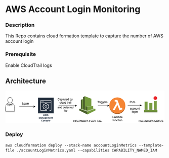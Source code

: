 # AWS Account Login Monitoring 

### Description 
This Repo contains cloud formation template to capture the number of AWS account login 

### Prerequisite
Enable CloudTrail logs

## Architecture
![Architecture](https://github.com/jayanthck/GetAWSAccountLoginMetrics/blob/master/Architecture.png)

### Deploy
```
aws cloudformation deploy --stack-name accountLoginMetrics --template-file ./accountLoginMetrics.yaml --capabilities CAPABILITY_NAMED_IAM
```